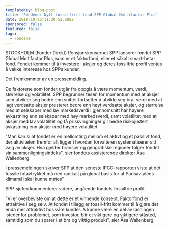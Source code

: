 ```yaml
---
templateKey: blog-post
title: 'Fondene: Nytt fossilfritt fond SPP Global Multifactor Plus'
date: 2018-10-25T11:20:52.588Z
sponsored: false
featured: false
tags:
  - Fondene
---
```

STOCKHOLM (Fonder Direkt) Pensjonskonsernet SPP lanserer fondet SPP Global Multifactor Plus, som er et faktorfond, eller et såkalt smart-beta-fond. Fondet kommer til å investere i aksjer og deres fossilfrie profil ventes å vekke interesse hos SPPs kunder.



Det fremkommer av en pressemelding.



De faktorene som fondet utgår fra oppgis å være momentum, verdi, størrelse og volatilitet. SPP begrunner tesen for momentum med at aksjer som utvikler seg bedre enn snittet fortsetter å utvikle seg bra, verdi med at lagt verdsatte aksjer presterer bedre enn høyt verdsatte aksjer, og størrelse med at selskaper med lav markedsverdi i gjennomsnitt har høyere avkastning enn selskaper med høy markedsverdi, samt volatilitet med at aksjer med lav volatilitet og få prissvingninger gir bedre risikojustert avkastning enn aksjer med høyere volatilitet.



"Man kan si at fondet er en mellomting mellom et aktivt og et passivt fond, der aktiviteten fremfor alt ligger i hvordan forvalteren systematiserer sitt valg av aksjer. Hva gjelder bransjer og geografiske regioner følger fondet sin sammenligningsindeks", sier fondets assisterende direktør Åsa Wallenberg.



I pressemeldingen skriver SPP at den seneste IPCC-rapporten viste at det fossile fotavtrykket må ned radikalt på global basis for at Parisavtalens klimamål skal kunne møtes"



SPP-sjefen kommenterer videre, angående fondets fossilfrie profil:



"Vi er overbeviste om at dette er et vinnende konsept. Faktorfond er attraktive i seg selv. At fondet i tillegg er fossil-fritt kommer til å gjøre det enda mer attraktivt hos våre kunder. Å kunne være en del av løsningen istedenfor problemet, som investor, blir et viktigere og viktigere ståsted, samtidig som du sparer i et bra og viktig produkt", sier Åsa Wallenberg.
